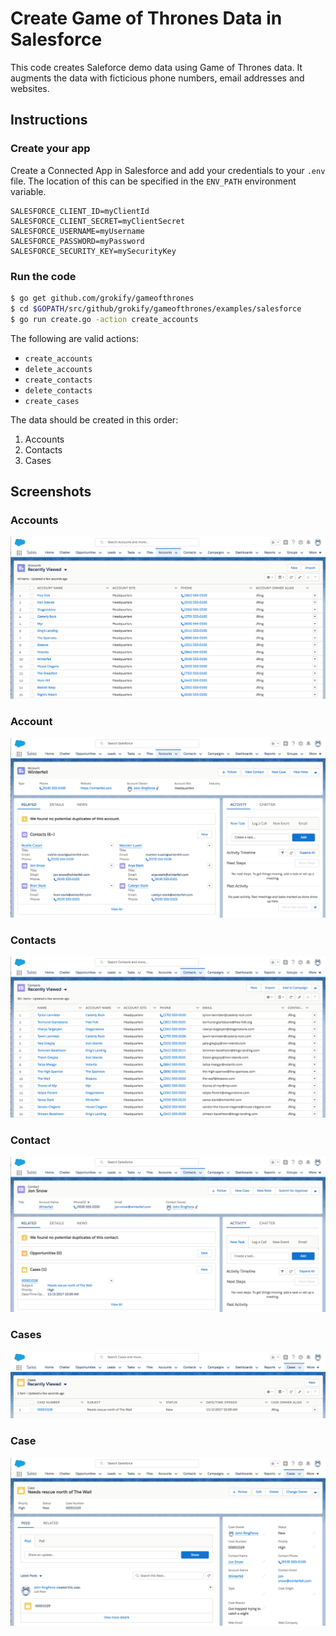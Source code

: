 # Create Game of Thrones Data in Salesforce

This code creates Saleforce demo data using Game of Thrones data. It augments the data with ficticious phone numbers, email addresses and websites.

## Instructions

### Create your app

Create a Connected App in Salesforce and add your credentials to your `.env` file. The location of this can be specified in the `ENV_PATH` environment variable.

```
SALESFORCE_CLIENT_ID=myClientId
SALESFORCE_CLIENT_SECRET=myClientSecret
SALESFORCE_USERNAME=myUsername
SALESFORCE_PASSWORD=myPassword
SALESFORCE_SECURITY_KEY=mySecurityKey
```

### Run the code

```bash
$ go get github.com/grokify/gameofthrones
$ cd $GOPATH/src/github/grokify/gameofthrones/examples/salesforce
$ go run create.go -action create_accounts
```

The following are valid actions:

* `create_accounts`
* `delete_accounts`
* `create_contacts`
* `delete_contacts`
* `create_cases`

The data should be created in this order:

1. Accounts
2. Contacts
3. Cases

## Screenshots

### Accounts

![](salesforce_demo_accounts.png "")

### Account

![](salesforce_demo_account.png "")

### Contacts

![](salesforce_demo_contacts.png "")

### Contact

![](salesforce_demo_contact.png "")

### Cases

![](salesforce_demo_cases.png "")

### Case

![](salesforce_demo_case.png "")